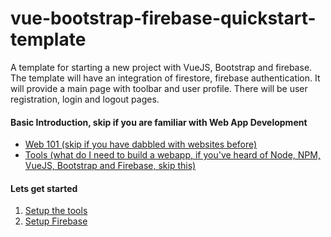 # vue-bootstrap-firebase-quickstart-template
A template for starting a new project with VueJS, Bootstrap and firebase. The template will have an integration of firestore, firebase authentication. It will provide a main page with toolbar and user profile. There will be user registration, login and logout pages.
#### Basic Introduction, skip if you are familiar with Web App Development
- [Web 101 (skip if you have dabbled with websites before)](./Web101.md)
- [Tools (what do I need to build a webapp, if you've heard of Node, NPM, VueJS, Bootstrap and Firebase, skip this)](./Tools.md)
#### Lets get started
1. [Setup the tools](./SetupTools.md)
2. [Setup Firebase](./SetupFirebase.md)